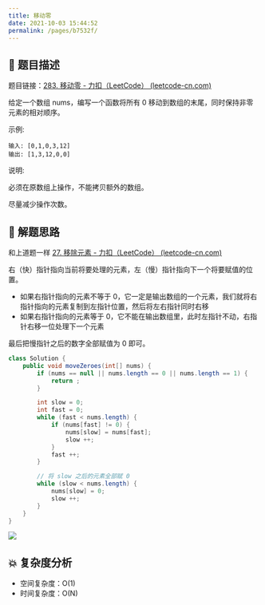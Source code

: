 ```yaml
---
title: 移动零
date: 2021-10-03 15:44:52
permalink: /pages/b7532f/
---
```


## 📃 题目描述

题目链接：[283. 移动零 - 力扣（LeetCode） (leetcode-cn.com)](https://leetcode-cn.com/problems/move-zeroes/)

给定一个数组 nums，编写一个函数将所有 0 移动到数组的末尾，同时保持非零元素的相对顺序。

示例:

```
输入: [0,1,0,3,12]
输出: [1,3,12,0,0]
```


说明:

必须在原数组上操作，不能拷贝额外的数组。

尽量减少操作次数。

## 🔔 解题思路

和上道题一样 [27. 移除元素 - 力扣（LeetCode） (leetcode-cn.com)](https://leetcode-cn.com/problems/remove-element/)

右（快）指针指向当前将要处理的元素，左（慢）指针指向下一个将要赋值的位置。

- 如果右指针指向的元素不等于 0，它一定是输出数组的一个元素，我们就将右指针指向的元素复制到左指针位置，然后将左右指针同时右移
- 如果右指针指向的元素等于 0，它不能在输出数组里，此时左指针不动，右指针右移一位处理下一个元素

最后把慢指针之后的数字全部赋值为 0 即可。


```java
class Solution {
    public void moveZeroes(int[] nums) {
        if (nums == null || nums.length == 0 || nums.length == 1) {
            return ;
        }

        int slow = 0;
        int fast = 0;
        while (fast < nums.length) {
            if (nums[fast] != 0) {
                nums[slow] = nums[fast];
                slow ++;
            }
            fast ++;
        }

        // 将 slow 之后的元素全部赋 0
        while (slow < nums.length) {
            nums[slow] = 0;
            slow ++;
        }
    }
}
```

![](https://cs-wiki.oss-cn-shanghai.aliyuncs.com/img/20211003161038.png)

## 💥 复杂度分析

- 空间复杂度：O(1)
- 时间复杂度：O(N)

